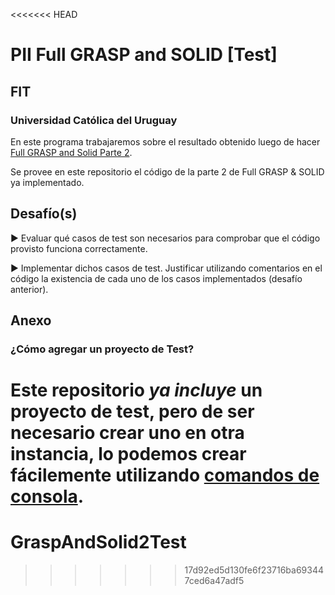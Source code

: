 <<<<<<< HEAD
# PII Full GRASP and SOLID [Test]
## FIT
### Universidad Católica del Uruguay

En este programa trabajaremos sobre el resultado obtenido luego de hacer [Full GRASP and Solid Parte 2](https://github.com/ucudal/PII_Full_GRASP_and_SOLID_2_Start).

Se provee en este repositorio el código de la parte 2 de Full GRASP & SOLID ya implementado.

## Desafío(s)

▶️ Evaluar qué casos de test son necesarios para comprobar que el código provisto funciona correctamente.

▶️ Implementar dichos casos de test. Justificar utilizando comentarios en el código la existencia de cada uno de los casos implementados (desafío anterior).

## Anexo

### ¿Cómo agregar un proyecto de Test?

Este repositorio *ya incluye* un proyecto de test, pero de ser necesario crear uno en otra instancia, lo podemos crear fácilemente utilizando [comandos de consola](https://github.com/ucudal/PII_Comandos).
=======
# GraspAndSolid2Test
>>>>>>> 17d92ed5d130fe6f23716ba693447ced6a47adf5
